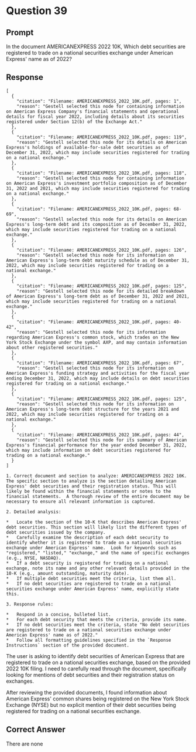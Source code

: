 # Question 39

## Prompt

In the document AMERICANEXPRESS 2022 10K, Which debt securities are registered to trade on a national securities exchange under American Express' name as of 2022?

## Response

```results
[
  {
    "citation": "Filename: AMERICANEXPRESS_2022_10K.pdf, pages: 1",
    "reason": "Gestell selected this node for containing information on American Express Company's financial statements and operational details for fiscal year 2022, including details about its securities registered under Section 12(b) of the Exchange Act."
  },
  {
    "citation": "Filename: AMERICANEXPRESS_2022_10K.pdf, pages: 119",
    "reason": "Gestell selected this node for its details on American Express's holdings of available-for-sale debt securities as of December 31, 2022, which may include securities registered for trading on a national exchange."
  },
  {
    "citation": "Filename: AMERICANEXPRESS_2022_10K.pdf, pages: 118",
    "reason": "Gestell selected this node for containing information on American Express's investment portfolio composition as of December 31, 2022 and 2021, which may include securities registered for trading on a national exchange."
  },
  {
    "citation": "Filename: AMERICANEXPRESS_2022_10K.pdf, pages: 68-69",
    "reason": "Gestell selected this node for its details on American Express's long-term debt and its composition as of December 31, 2022, which may include securities registered for trading on a national exchange."
  },
  {
    "citation": "Filename: AMERICANEXPRESS_2022_10K.pdf, pages: 126",
    "reason": "Gestell selected this node for its information on American Express's long-term debt maturity schedule as of December 31, 2022, which may include securities registered for trading on a national exchange."
  },
  {
    "citation": "Filename: AMERICANEXPRESS_2022_10K.pdf, pages: 125",
    "reason": "Gestell selected this node for its detailed breakdown of American Express's long-term debt as of December 31, 2022 and 2021, which may include securities registered for trading on a national exchange."
  },
  {
    "citation": "Filename: AMERICANEXPRESS_2022_10K.pdf, pages: 40-42",
    "reason": "Gestell selected this node for its information regarding American Express's common stock, which trades on the New York Stock Exchange under the symbol AXP, and may contain information about other registered securities."
  },
  {
    "citation": "Filename: AMERICANEXPRESS_2022_10K.pdf, pages: 67",
    "reason": "Gestell selected this node for its information on American Express's funding strategy and activities for the fiscal year ending December 31, 2022, which may include details on debt securities registered for trading on a national exchange."
  },
  {
    "citation": "Filename: AMERICANEXPRESS_2022_10K.pdf, pages: 125",
    "reason": "Gestell selected this node for its information on American Express's long-term debt structure for the years 2021 and 2022, which may include securities registered for trading on a national exchange."
  },
  {
    "citation": "Filename: AMERICANEXPRESS_2022_10K.pdf, pages: 44",
    "reason": "Gestell selected this node for its summary of American Express's financial performance for the year ended December 31, 2022, which may include information on debt securities registered for trading on a national exchange."
  }
]
```

```cot
1. Correct document and section to analyze: AMERICANEXPRESS 2022 10K.  The specific section to analyze is the section detailing American Express' debt securities and their registration status. This will likely be found within the financial statements or notes to the financial statements.  A thorough review of the entire document may be necessary to ensure all relevant information is captured.

2. Detailed analysis:

*   Locate the section of the 10-K that describes American Express' debt securities. This section will likely list the different types of debt securities issued by the company.
*   Carefully examine the description of each debt security to identify whether it is registered to trade on a national securities exchange under American Express' name.  Look for keywords such as "registered," "listed," "exchange," and the name of specific exchanges (e.g., NYSE, NASDAQ).
*   If a debt security is registered for trading on a national exchange, note its name and any other relevant details provided in the 10-K (e.g., amount outstanding, maturity date).
*   If multiple debt securities meet the criteria, list them all.
*   If no debt securities are registered to trade on a national securities exchange under American Express' name, explicitly state this.

3. Response rules:

*   Respond in a concise, bulleted list.
*   For each debt security that meets the criteria, provide its name.
*   If no debt securities meet the criteria, state "No debt securities are registered to trade on a national securities exchange under American Express' name as of 2022."
*   Follow all formatting guidelines specified in the `Response Instructions` section of the provided document.

```

The user is asking to identify debt securities of American Express that are registered to trade on a national securities exchange, based on the provided 2022 10K filing. I need to carefully read through the document, specifically looking for mentions of debt securities and their registration status on exchanges.

After reviewing the provided documents, I found information about American Express' common shares being registered on the New York Stock Exchange (NYSE) but no explicit mention of their debt securities being registered for trading on a national securities exchange.

## Correct Answer

There are none
